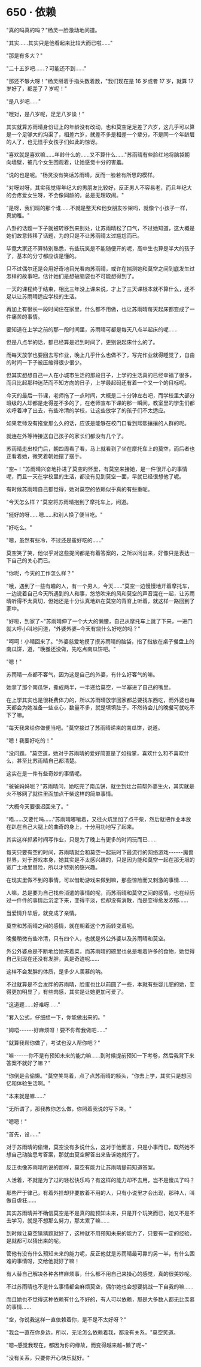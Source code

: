 <link rel="stylesheet" href="../styles/text.css" />
<h1>650 · 依赖</h1>

"真的吗真的吗？"杨灵一脸激动地问道。

"其实......其实只是他看起来比较大而已啦......"

"那是有多大？"

"二十五岁吧......？可能还不到......"

"那还不够大呀！"杨灵掰着手指头数着数，"我们现在是 16 岁或者 17 岁，就算 17 岁好了，都差了 7 岁呢！"

"是八岁吧......"

"哦对，是八岁呢，足足八岁诶！"

其实就算苏雨晴身份证上的年龄没有改动，也和莫空足足差了六岁，这几乎可以算是一个足够大的沟渠了，相差六岁，就差不多是相差一个辈分，不是同一个年龄层的人了，也无怪乎女孩子们如此的惊讶。

"喜欢就是喜欢嘛......年龄什么的......又不算什么......"苏雨晴有些脸红地将脑袋朝向墙壁，被几个女生围观着，让她感觉十分的害羞。

"说的也是呢。"杨灵没有笑话苏雨晴，反而一脸若有所思的模样。

"对呀对呀，其实我觉得年纪大的男朋友比较好，反正男人不容易老，而且年纪大的会疼爱女生呀，不会像同龄的，总是无理取闹。"

"是呀，我们班的那个谁......不就是整天和他女朋友吵架吗，就像个小孩子一样，真幼稚。"

八卦的话题一下子就被转移到来别处，让苏雨晴松了口气，不过她知道，这大概是她们故意转移了话题，为的只是不让苏雨晴太过尴尬而已。

毕竟大家还不算特别熟悉，有些玩笑是不能随便开的呢，高中生也算是半大的孩子了，基本的分寸都应该是懂的。

只不过偶尔还是会用好奇地目光看向苏雨晴，或许在揣测她和莫空之间到底发生过怎样的故事吧，估计她们是想破脑袋也不可能想得到了。

一天的课程终于结束，相比三年没上课来说，才上了三天课根本就不算什么，还不足以让苏雨晴适应学校的生活。

再加上有很长一段时间住在家里，什么都不用做，也让苏雨晴每天起床都变成了一件痛苦的事情。

要知道在上学之前的那一段时间里，苏雨晴可都是每天八点半起床的呢......

但是八点半的话，都已经算是迟到时间了，更别说起床什么的了。

而每天放学也要回去写作业，晚上几乎什么也做不了，写完作业就得睡觉了，自由的时间一下子被压缩得很少很少。

但其实想想自己一人在小城市生活的那段日子，上学的生活真的已经幸福了很多，而且比起那种迷茫而不知方向的日子，上学最起码还有着一个又一个的目标呢。

今天的最后一节课，老师拖了一点时间，大概是二十分钟左右吧，而学校里大部分班级的人却都是走得差不多的了，在老师宣布下课的那一瞬间，教室里的学生们都欢呼着冲了出去，有些冷清的学校，让这些放学了的孩子们不太适应。

如果老师没有拖堂那么久的话，应该是能够在校门口看到熙熙攘攘的人群的呢。

就连在外等待接送自己孩子的家长们都没有几个了。

苏雨晴走出校门后，朝四周看了看，马上就看到了坐在摩托车上的莫空，而后者也正看着她，微笑着朝她摆了摆手。

"空\~！"苏雨晴兴奋地扑进了莫空的怀里，有莫空来接她，是一件很开心的事情呢，而且一天在学校里的生活，都没有见到莫空一面，早就已经很想他了呢。

有时候苏雨晴自己都觉得，她对莫空的依赖似乎真的有些重呢。

"今天怎么样？"莫空将苏雨晴抱到了摩托车上，问道。

"挺好的呀......嗯......和别人换了便当吃。"

"好吃么。"

"嗯，虽然有些冷，不过还是蛮好吃的......"

莫空笑了笑，他似乎对这些提问都是有着答案的，之所以问出来，好像只是表达一下自己的关心而已。

"你呢，今天的工作怎么样？"

"哦，遇到了一些有趣的人，有一个男人，今天......"莫空一边慢慢地开着摩托车，一边说着自己今天所遇到的人和事，悠悠吹来的风和莫空的声音混在一起，让苏雨晴听得不太真切，但她还是十分认真地趴在莫空的背脊上听着，就这样一路回到了家中。

"好啦，到家了\~"苏雨晴伸了一个大大的懒腰，自己从摩托车上跳了下来，一进门就大呼小叫地问道，"外婆外婆\~今天有烧什么好吃的吗？"

"呵呵！小晴回来了。"外婆慈爱地摸了摸苏雨晴的脑袋，指了指放在桌子餐盘上的南瓜饼，道，"晚餐还没做，先吃点南瓜饼吧。"

"嗯！"

苏雨晴一点都不客气，因为这是自己的外婆，有什么好客气的嘛。

她拿了那个南瓜饼，撕成两半，一半递给莫空，一半塞进了自己的嘴里。

在上学其实也是很耗费体力的，所以苏雨晴放学回家都总要找东西吃，而外婆也每天都会为她准备一些点心，数量不多，就是填填肚子，不然待会儿的晚餐可就吃不下了嘛。

"每天我来给你做便当吧。"莫空接过了苏雨晴递来的南瓜饼，说道。

"嗯！我要好吃的！"

"没问题。"莫空道，她对于苏雨晴的爱好简直是了如指掌，喜欢什么和不喜欢什么，甚至比苏雨晴自己都清楚。

这实在是一件有些奇妙的事情呢。

"爸爸妈妈呢？"苏雨晴问，她吃完了南瓜饼，就坐到灶台前帮外婆生火，其实就是火不够网了就往里面加点干柴这样的简单事情。

"大概今天要很迟回来了。"

"唔......又要忙吗......"苏雨晴嘟嚷着，又往火炕里加了点干柴，然后就把作业本放在趴在自己大腿上的曲奇的身上，十分用功地写了起来。

其实这样抓紧时间写作业，只是为了晚上有更多的时间玩而已......

每天只要有空的时间，苏雨晴就会和莫空一起玩时下最流行的网络游戏------魔兽世界，对于游戏本身，她其实是不太感兴趣的，只是因为能和莫空一起在那无垠的宽广土地里冒险，所以才特别的感兴趣。

在现实里做不到的事情，可以借助游戏来做到嘛，那些惊险而又刺激的事情......

人嘛，总是要为自己找些消遣的事情的呢，而苏雨晴和莫空之间的感情，也在经历过一件件的事情后沉淀下来，变得平淡，但却没有消散，而是变得愈发浓郁......

当爱情升华后，就变成了亲情。

莫空和苏雨晴之间的感情，就在朝着这个方面转变着呢。

晚餐稍微有些冷清，只有四个人，也就是外公外婆以及苏雨晴和莫空。

外公外婆总是不断地给她夹着菜，而苏雨晴的碗里也总是堆着许多的食物，她觉得自己到现在还没有发胖，真是奇迹呢......

这样不会发胖的体质，是多少人羡慕的呐。

不过就算是不会发胖的苏雨晴，脸蛋也比以前圆了一些，本就有些婴儿肥的她，变得更加明显了，有些肉感，其实是让她更加可爱了。

"这道题......好难呀......"

"套入公式，仔细想一下，你能做出来的。"

"姆唔------好麻烦呀！要不你帮我做吧......"

"就算我帮你做了，考试也没人帮你吧？"

"嘛------你不是有预知未来的能力嘛......到时候提前预知一下考卷，然后我背下来答案不就好了嘛？"

"你倒是会偷懒。"莫空笑骂着，点了点苏雨晴的额头，"你去上学，其实只是想回忆和体验生活啊。"

"本来就是嘛......"

"无所谓了，那我教你怎么做，你照着我说的写下来。"

"嗯嗯！"

"首先，设......"

对于苏雨晴的偷懒，莫空没有多说什么，这对于他而言，只是小事而已，既然她不想自己动脑思考答案，那就由莫空解答出来告诉她就行了。

反正也像苏雨晴所说的那样，莫空有能力让苏雨晴提前知道答案。

人活着，不就是为了过的轻松快乐吗？有这样的能力却不去用，岂不是傻瓜了吗？

那些严于律己，有着外挂却非要放着不用的人，只有小说里才会出现，那种人，叫做自虐狂......

其实苏雨晴并不确信莫空是不是真的能预知未来，只是开个玩笑而已，她又不是不去学习，就是不想那么努力，那太累了嘛......

到时候让莫空猜猜题就好了，这种就不用预知未来的能力了，只要有一定的经验，是就都可以猜出来的呢。

管他有没有什么预知未来的能力呢，反正他就是苏雨晴最可靠的另一半，有什么困难的事情呀，交给他就好了嘛！

有人替自己解决各种各样麻烦事，什么都不用自己来操心的感觉，真的很美妙呢。

不过苏雨晴也不是什么事情都会麻烦莫空，偶尔她也会想要挑战一下自我的嘛......

而且她也不觉得这种依赖有什么不好的，有人可以依赖，那是大多数人都无比羡慕的事情......

"空，你说我这样一直依赖着你，是不是不太好呀？"

"我会一直在你身边，所以，无论怎么依赖着我，都没有关系。"莫空笑道。

"嗯\~感觉我现在，都因为你的缘故，而变得越来越\~懒了呢\~"

"没有关系，只要你开心快乐就好。"
